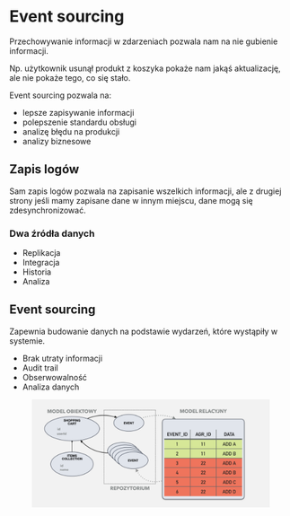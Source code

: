 # Event sourcing

Przechowywanie informacji w zdarzeniach pozwala nam na nie gubienie informacji.

Np. użytkownik usunął produkt z koszyka pokaże nam jakąś aktualizację, ale nie pokaże tego, co się stało.

Event sourcing pozwala na:

* lepsze zapisywanie informacji
* polepszenie standardu obsługi
* analizę błędu na produkcji
* analizy biznesowe

## Zapis logów

Sam zapis logów pozwala na zapisanie wszelkich informacji, ale z drugiej strony jeśli mamy zapisane dane w innym miejscu, dane mogą się zdesynchronizować.

### Dwa źródła danych

* Replikacja&#x20;
* Integracja&#x20;
* Historia&#x20;
* Analiza

## Event sourcing

Zapewnia budowanie danych na podstawie wydarzeń, które wystąpiły w systemie.

* Brak utraty informacji&#x20;
* Audit trail&#x20;
* Obserwowalność&#x20;
* Analiza danych

<figure><img src="../../.gitbook/assets/Zrzut ekranu 2022-10-13 o 14.53.58.png" alt=""><figcaption></figcaption></figure>
